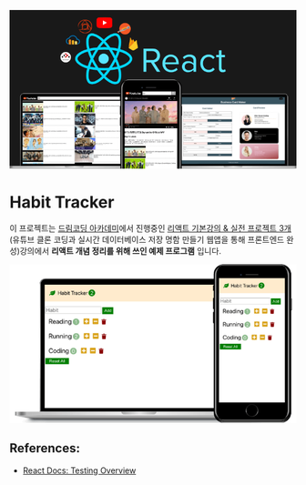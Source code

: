 <img src="/React/demo/course.png" width="600px" title="Course" alt="Course"></img><br/>

# Habit Tracker

이 프로젝트는 [드림코딩 아카데미](http://academy.dream-coding.com/)에서 진행중인 [리액트 기본강의 & 실전 프로젝트 3개](https://academy.dream-coding.com/courses/react-basic) (유튜브 클론 코딩과 실시간 데이터베이스 저장 명함 만들기 웹앱을 통해 프론트엔드 완성)강의에서 **리액트 개념 정리를 위해 쓰인 예제 프로그램** 입니다.

<img src="/React/demo/habit.png" width="600px" title="Habit Tracker" alt="Habit Tracker"></img><br/>

## References:

- [React Docs: Testing Overview](https://reactjs.org/docs/testing.html)
